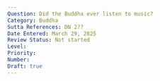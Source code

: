 ```yaml
---
Question: Did the Buddha ever listen to music?
Category: Buddha
Sutta References: DN 2??
Date Entered: March 29, 2025
Review Status: Not started
Level: 
Priority: 
Number: 
Draft: true
---
```

